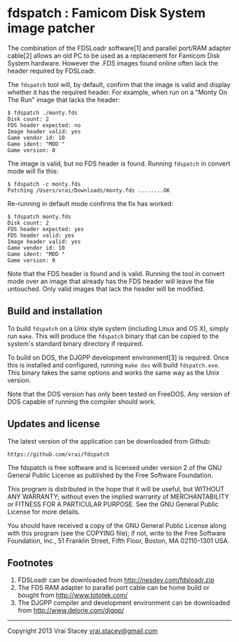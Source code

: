 fdspatch : Famicom Disk System image patcher
============================================

The combination of the FDSLoadr software[1] and parallel port/RAM
adapter cable[2] allows an old PC to be used as a replacement for
Famicom Disk System hardware. However the .FDS images found online
often lack the header required by FDSLoadr.

The `fdspatch` tool will, by default, confirm that the image is
valid and display whether it has the required header. For example,
when run on a "Monty On The Run" image that lacks the header:

    $ fdspatch ./monty.fds
    Disk count: 2
    FDS header expected: no
    Image header valid: yes
    Game vendor id: 10
    Game ident: "MDD "
    Game version: 0

The image is valid, but no FDS header is found. Running `fdspatch`
in convert mode will fix this:

    $ fdspatch -c monty.fds
    Patching /Users/vrai/Downloads/monty.fds ........OK

Re-running in default mode confirms the fix has worked:

    $ fdspatch monty.fds
    Disk count: 2
    FDS header expected: yes
    FDS header valid: yes
    Image header valid: yes
    Game vendor id: 10
    Game ident: "MDD "
    Game version: 0

Note that the FDS header is found and is valid. Running the tool in
convert mode over an image that already has the FDS header will
leave the file untouched. Only valid images that lack the header
will be modified.

Build and installation
----------------------

To build `fdspatch` on a Unix style system (including Linux and
OS X), simply run `make`. This will produce the `fdspatch` binary
that can be copied to the system's standard binary directory if
required.

To build on DOS, the DJGPP development environment[3] is required.
Once this is installed and configured, running `make dos` will
build `fdspatch.exe`. This binary takes the same options and works
the same way as the Unix version.

Note that the DOS version has only been tested on FreeDOS. Any
version of DOS capable of running the compiler should work.

Updates and license
-------------------

The latest version of the application can be downloaded from Github:

    https://github.com/vrai/fdspatch

The fdspatch is free software and is licensed under version 2 of the GNU
General Public License as published by the Free Software Foundation.

This program is distributed in the hope that it will be useful, but WITHOUT
ANY WARRANTY; without even the implied warranty of MERCHANTABILITY or
FITNESS FOR A PARTICULAR PURPOSE.  See the GNU General Public License for
more details.

You should have received a copy of the GNU General Public License along
with this program (see the COPYING file); if not, write to the Free
Software Foundation, Inc., 51 Franklin Street, Fifth Floor, Boston, MA
02110-1301 USA.

Footnotes
---------

1. FDSLoadr can be downloaded from http://nesdev.com/fdsloadr.zip
2. The FDS RAM adapter to parallel port cable can be home build or
   bought from http://www.tototek.com/
3. The DJGPP compiler and development environment can be downloaded
   from http://www.delorie.com/djgpp/

----

Copyright 2013
Vrai Stacey <vrai.stacey@gmail.com>

